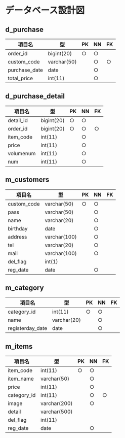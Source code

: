 # データベース設計図

## d_purchase

|項目名|型|PK|NN|FK|
|-----|--|--|--|--|
|order_id|bigint(20)|○|○||
|custom_code|varchar(50)||○|○|
|purchase_date|date||○||
|total_price|int(11)||○||

## d_purchase_detail

|項目名|型|PK|NN|FK|
|-----|--|--|--|--|
|detail_id|bigint(20)|○|○||
|order_id|bigint(20) |○|○|○|
|item_code|int(11)||○||
|price|int(11)||○||
|volumenum|int(11)||○||
|num|int(11)||○||

## m_customers

|項目名|型|PK|NN|FK|
|-----|--|--|--|--|
|custom_code|varchar(50)|○|○||
|pass|varchar(50)||○||
|name|varchar(20)||○||
|birthday|date||○||
|address|varchar(100)||○||
|tel|varchar(20)||○||
|mail|varchar(100)||○||
|del_flag|int(1)||||
|reg_date|date||○||

## m_category

|項目名|型|PK|NN|FK|
|-----|--|--|--|--|
|category_id|int(11)|○|○||
|name|varchar(20)||○||
|registerday_date|date||○||

## m_items

|項目名|型|PK|NN|FK|
|-----|--|--|--|--|
|item_code|int(11)|○|○||
|item_name|varchar(50)||○||
|price|int(11)||○||
|category_id|int(11)||○|○|
|image|varchar(200)||○||
|detail|varchar(500)||||
|del_flag|int(11)||||
|reg_date|date||○||
